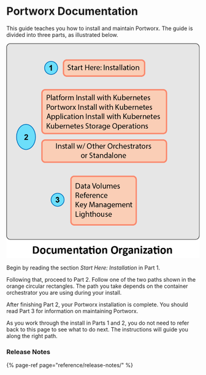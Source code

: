 # Portworx Documentation

This guide teaches you how to install and maintain Portworx. The guide is divided into three parts, as illustrated below.

![](.gitbook/assets/documentationorganization.png)



Begin by reading the section _Start Here: Installation_ in Part 1. 

Following that, proceed to Part 2. Follow one of the two paths shown in the orange circular rectangles. The path you take depends on the container orchestrator you are using during your install.

After finishing Part 2, your Portworx installation is complete. You should read Part 3 for information on maintaining Portworx.

As you work through the install in Parts 1 and 2, you do not need to refer back to this page to see what to do next. The instructions will guide you along the right path.

### Release Notes

{% page-ref page="reference/release-notes/" %}





